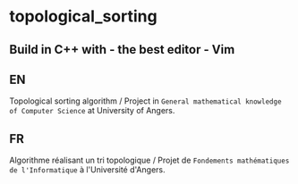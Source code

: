 # topological_sorting

## Build in C++ with - the best editor - Vim 

## EN 
Topological sorting algorithm / Project in `General mathematical knowledge of Computer Science` at University of Angers. 

## FR
Algorithme réalisant un tri topologique / Projet de `Fondements mathématiques de l'Informatique` à l'Université d'Angers. 



